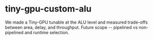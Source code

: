 # tiny-gpu-custom-alu
We made a Tiny-GPU tunable at the ALU level and measured trade-offs between area, delay, and throughput. Future scope -- pipelined vs non-pipelined and runtime selection.
